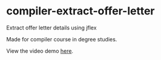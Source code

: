# compiler-extract-offer-letter
Extract offer letter details using jflex

Made for compiler course in degree studies.

View the video demo [here](https://youtu.be/bSPqh-bAJCM).
